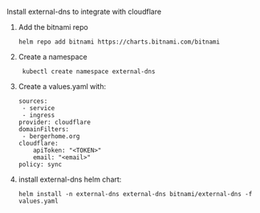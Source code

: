Install external-dns to integrate with cloudflare

1) Add the bitnami repo

    ```
    helm repo add bitnami https://charts.bitnami.com/bitnami
    ```

2) Create a namespace
   ```
    kubectl create namespace external-dns
    ```

3) Create a values.yaml with:

    ```
    sources:
     - service
     - ingress
    provider: cloudflare
    domainFilters:
     - bergerhome.org
    cloudflare:
        apiToken: "<TOKEN>"
        email: "<email>"
    policy: sync
    ```
4) install external-dns helm chart:
    ```
    helm install -n external-dns external-dns bitnami/external-dns -f values.yaml
    ```